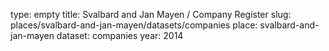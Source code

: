 type: empty
title: Svalbard and Jan Mayen / Company Register
slug: places/svalbard-and-jan-mayen/datasets/companies
place: svalbard-and-jan-mayen
dataset: companies
year: 2014
